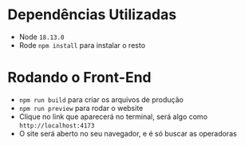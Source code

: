 # Dependências Utilizadas
* Node `18.13.0`
* Rode `npm install` para instalar o resto

# Rodando o Front-End
* `npm run build` para criar os arquivos de produção
* `npm run preview` para rodar o website
* Clique no link que aparecerá no terminal, será algo como `http://localhost:4173`
* O site será aberto no seu navegador, e é só buscar as operadoras
